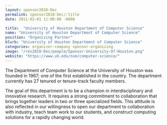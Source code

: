 ```yaml
---
layout: sponsor2018-Dec
permalink: sponsor2018-Dec/:title
date: 2011-02-01 11:00:00 -0600

title:  "University of Houston Department of Computer Science"
name: "University of Houston Department of Computer Science"
position: "Organizing Partner"
blurb: "University of Houston Department of Computer Science"
categories: organizer-company sponsor-organizing
image: "/res2018-Dec/people/Sponsor-University-Of-Houston.png"
website: "https://www.uh.edu/nsm/computer-science/"
---
```


The Department of Computer Science at the University of Houston was founded in 1967; one of the first established in the country. The department currently has 27 tenured or tenure-track faculty members.

The goal of this department is to be a champion in interdisciplinary and innovative research. It requires a strong commitment to collaboration that brings together leaders in two or three specialized fields. This attitude is also reflected in our willingness to open our department to collaboration with industry, teach team work to our students, and construct computing solutions for a rapidly changing world.
